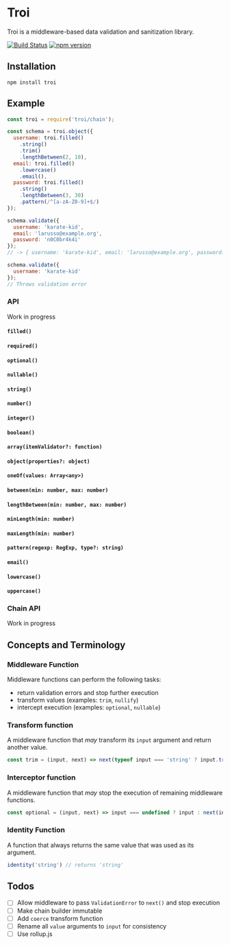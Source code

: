 # Troi

Troi is a middleware-based data validation and sanitization library.

[![Build Status](https://travis-ci.org/envelope/troi.svg?branch=master)](https://travis-ci.org/envelope/troi)
[![npm version](https://img.shields.io/npm/v/troi.svg?style=flat-square)](https://www.npmjs.com/package/troi)

## Installation

```
npm install troi
```

## Example

```JavaScript
const troi = require('troi/chain');

const schema = troi.object({
  username: troi.filled()
    .string()
    .trim()
    .lengthBetween(2, 10),
  email: troi.filled()
    .lowercase()
    .email(),
  password: troi.filled()
    .string()
    .lengthBetween(3, 30)
    .pattern(/^[a-zA-Z0-9]+$/)
});

schema.validate({
  username: 'karate-kid',
  email: 'larusso@example.org',
  password: 'n0C0br4k4i'
});
// -> { username: 'karate-kid', email: 'larusso@example.org', password: 'N0C0br4k4i' }

schema.validate({
  username: 'karate-kid'
});
// Throws validation error
```

### API
Work in progress

#### `filled()`
#### `required()`
#### `optional()`
#### `nullable()`
#### `string()`
#### `number()`
#### `integer()`
#### `boolean()`
#### `array(itemValidator?: function)`
#### `object(properties?: object)`
#### `oneOf(values: Array<any>)`
#### `between(min: number, max: number)`
#### `lengthBetween(min: number, max: number)`
#### `minLength(min: number)`
#### `maxLength(min: number)`
#### `pattern(regexp: RegExp, type?: string)`
#### `email()`
#### `lowercase()`
#### `uppercase()`

### Chain API

Work in progress

## Concepts and Terminology

### Middleware Function

Middleware functions can perform the following tasks:

- return validation errors and stop further execution
- transform values (examples: `trim`, `nullify`)
- intercept execution (examples: `optional`, `nullable`)

### Transform function

A middleware function that *may* transform its `input` argument and return another value.

```JavaScript
const trim = (input, next) => next(typeof input === 'string' ? input.trim() : input);
```

### Interceptor function

A middleware function that *may* stop the execution of remaining middleware functions.

```JavaScript
const optional = (input, next) => input === undefined ? input : next(input)
```

### Identity Function

A function that always returns the same value that was used as its argument.

```JavaScript
identity('string') // returns 'string'
```

## Todos
- [ ] Allow middleware to pass `ValidationError` to `next()` and stop execution
- [ ] Make chain builder immutable
- [ ] Add `coerce` transform function
- [ ] Rename all `value` arguments to `input` for consistency
- [ ] Use rollup.js
